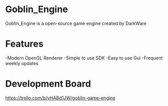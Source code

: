 # Goblin_Engine
Goblin_Engine is a open-source game engine created by DarkWare

# Features
-Modern OpenGL Renderer
-Simple to use SDK
-Easy to use Gui
-Frequent weekly updates
# Development Board
https://trello.com/b/vHABd1JW/goblin-game-engine
